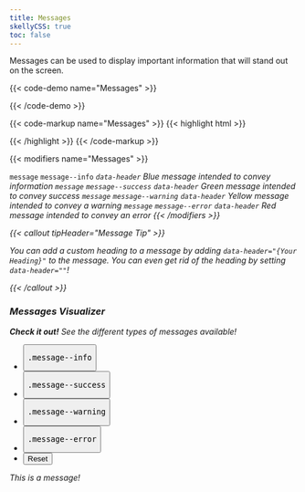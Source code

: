 ```yaml
---
title: Messages
skellyCSS: true
toc: false
---
```


Messages can be used to display important information that will stand out on the screen.

{{< code-demo name="Messages" >}}
<!-- DEMO CODE HERE -->
<div class="message message--info">
  <p class="skeleton" data-lines="2" data-color="var(--med-blue)" data-opacity="0.4"></p>
</div>
{{< /code-demo >}}

{{< code-markup name="Messages" >}}
{{< highlight html >}}
<div class="message">
  <!-- Content goes here! -->
<div>
{{< /highlight >}}
{{< /code-markup >}}

{{< modifiers name="Messages" >}}
<tr>
  <td data-label="Base">
    <code>message</code>
  </td>
  <td data-label="Modifier">
    <code>message--info</code>
  </td>
  <td data-label="Secondary Modifier">
    <i class="pi-ban" aria-hidden="true">
  </td>
  <td data-label="Data Attribute">
    <code>data-header</code>
  </td>
  <td data-label="Behavior">
    Blue message intended to convey information
  </td>
</tr>
<tr>
  <td data-label="Base">
    <code>message</code>
  </td>
  <td data-label="Modifier">
    <code>message--success</code>
  </td>
  <td data-label="Secondary Modifier">
    <i class="pi-ban" aria-hidden="true">
  </td>
  <td data-label="Data Attribute">
    <code>data-header</code>
  </td>
  <td data-label="Behavior">
    Green message intended to convey success
  </td>
</tr>
<tr>
  <td data-label="Base">
    <code>message</code>
  </td>
  <td data-label="Modifier">
    <code>message--warning</code>
  </td>
  <td data-label="Secondary Modifier">
    <i class="pi-ban" aria-hidden="true">
  </td>
  <td data-label="Data Attribute">
    <code>data-header</code>
  </td>
  <td data-label="Behavior">
    Yellow message intended to convey a warning
  </td>
</tr>
<tr>
  <td data-label="Base">
    <code>message</code>
  </td>
  <td data-label="Modifier">
    <code>message--error</code>
  </td>
  <td data-label="Secondary Modifier">
    <i class="pi-ban" aria-hidden="true">
  </td>
  <td data-label="Data Attribute">
    <code>data-header</code>
  </td>
  <td data-label="Behavior">
    Red message intended to convey an error
  </td>
</tr>
{{< /modifiers >}}

{{< callout tipHeader="Message Tip" >}}
  <p>You can add a custom heading to a message by adding <code>data-header="{Your Heading}"</code> to the message. You can even get rid of the heading by setting <code>data-header=""</code>!</p>
{{< /callout >}}

<section class="p-0 my-4">
  <h3 class="mb-3">Messages Visualizer</h3>
  <div class="linear-gradient inverted px-4 py-3 block-container" 
      data-callout-header="tables tip" 
      data-callout-radius="0 3rem 0 3rem"
      data-gradient-direction="30deg"
      data-gradient-start="midnightblue 20%, purple 40%"
      data-gradient-stop="indigo"
      data-gradient-fallback="indigo">
    <i class="pi-rocket mr-1"></i>
    <strong class="mr-1">Check it out!</strong> 
    See the different types of messages available!
  </div>
  <div class="visualizer block-container p-3 py-4 border border--color-lighter border--width-5 tablet-up-2 mb-4">
    <div class="actions block">
      <ul class="list">
        <li>
          <button class="button" data-example-elements="message--info">
            <pre>.message--info</pre>
          </button>
        </li>
        <li>
          <button class="button" data-example-elements="message--success">
            <pre>.message--success</pre>
          </button>
        </li>
        <li>
          <button class="button" data-example-elements="message--warning">
            <pre>.message--warning</pre>
          </button>
        </li>
        <li>
          <button class="button" data-example-elements="message--error">
            <pre>.message--error</pre>
          </button>
        </li>
        <li>
          <button class="button button--salmon text--white" data-reset="true">
            Reset
          </button>
        </li>
      </ul>
    </div>
    <div class="results rounded-2 block background--dark p-3">
      <div class="message message--info">
        This is a message!
      </div>
    </div>
  </div>
<section>